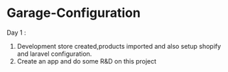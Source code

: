 # Garage-Configuration

Day 1 :
1. Development store created,products imported and also setup shopify and laravel configuration.
2. Create an app and do some R&D on this project
